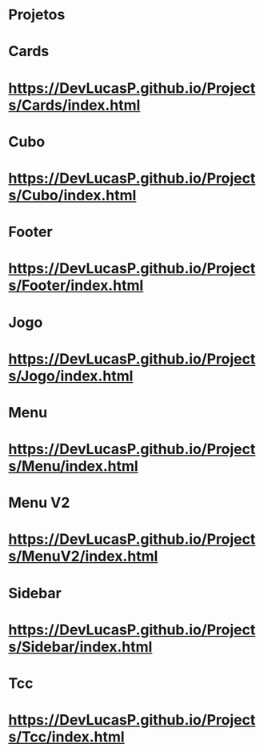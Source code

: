# Projetos

# Cards
# https://DevLucasP.github.io/Projects/Cards/index.html 

# Cubo
# https://DevLucasP.github.io/Projects/Cubo/index.html

# Footer
# https://DevLucasP.github.io/Projects/Footer/index.html

# Jogo
# https://DevLucasP.github.io/Projects/Jogo/index.html

# Menu
# https://DevLucasP.github.io/Projects/Menu/index.html

# Menu V2
# https://DevLucasP.github.io/Projects/MenuV2/index.html

# Sidebar
# https://DevLucasP.github.io/Projects/Sidebar/index.html

# Tcc
# https://DevLucasP.github.io/Projects/Tcc/index.html
